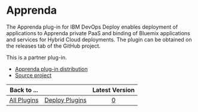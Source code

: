 
# Apprenda

The Apprenda plug-in for IBM DevOps Deploy enables deployment of applications to Apprenda private PaaS and binding of Bluemix applications and services for Hybrid Cloud deployments. The plugin can be obtained on the releases tab of the GitHub project.

This is a partner plug-in.

* [Apprenda plug-in distribution](https://github.com/apprenda/Urbancode-Automation-Plugin/releases)
* [Source project](https://github.com/apprenda/Urbancode-Automation-Plugin)

|Back to ...||Latest Version|
| :---: | :---: | :---: |
|[All Plugins](../../index.md)|[Deploy Plugins](../README.md)|[0]()|
